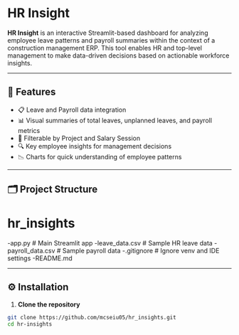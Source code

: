 # HR Insight

**HR Insight** is an interactive Streamlit-based dashboard for analyzing employee leave patterns and payroll summaries within the context of a construction management ERP. This tool enables HR and top-level management to make data-driven decisions based on actionable workforce insights.

---

## 🚀 Features

- 📋 Leave and Payroll data integration  
- 📊 Visual summaries of total leaves, unplanned leaves, and payroll metrics  
- 📁 Filterable by Project and Salary Session  
- 🔍 Key employee insights for management decisions  
- 📉 Charts for quick understanding of employee patterns  

---

## 🗂️ Project Structure

# hr_insights
-app.py # Main Streamlit app
-leave_data.csv # Sample HR leave data
-payroll_data.csv # Sample payroll data
-.gitignore # Ignore venv and IDE settings
-README.md


---

## ⚙️ Installation

1. **Clone the repository**

```bash
git clone https://github.com/mcseiu05/hr_insights.git
cd hr-insights
